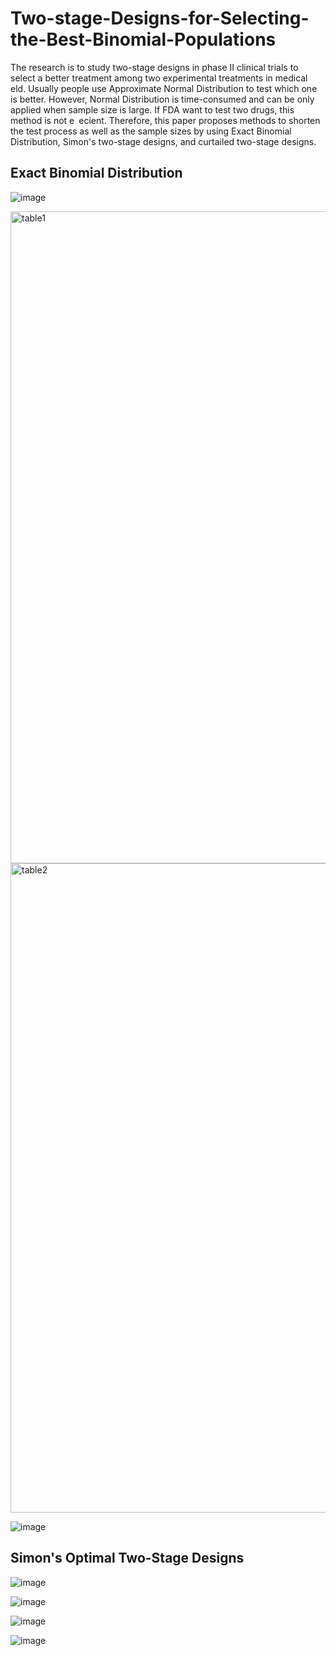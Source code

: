 # Two-stage-Designs-for-Selecting-the-Best-Binomial-Populations
The research is to study two-stage designs in phase II clinical trials to select a better treatment among two experimental treatments in medical  eld. Usually people use Approximate Normal Distribution to test which one is better. However, Normal Distribution is time-consumed and can be only applied when sample size is large. If FDA want to test two drugs, this method is not e ecient. Therefore, this paper proposes methods to shorten the test process as well as the sample sizes by using Exact Binomial Distribution, Simon's two-stage designs, and curtailed two-stage designs.

## Exact Binomial Distribution
![image](https://user-images.githubusercontent.com/95513386/153334328-055be6d3-c801-4515-9d29-2593da7a308f.png)

<img width="1043" alt="table1" src="https://user-images.githubusercontent.com/95513386/153334394-ce9eb4ac-91a6-47bf-a4df-70af1ec31198.png">


<img width="1039" alt="table2" src="https://user-images.githubusercontent.com/95513386/153334427-877c8bf3-16b1-44fa-8588-77728784fb1e.png">

![image](https://user-images.githubusercontent.com/95513386/153334468-a8a293ea-90ba-4927-8ce7-59e2520ca8d6.png)

## Simon's Optimal Two-Stage Designs

![image](https://user-images.githubusercontent.com/95513386/153334518-7e070141-8281-438e-b375-88deaa992172.png)

![image](https://user-images.githubusercontent.com/95513386/153334534-33e26149-35a3-4a67-8e1e-4b5052a0d99f.png)

![image](https://user-images.githubusercontent.com/95513386/153334567-2820cbbb-9575-4212-86e5-dfe47e47faee.png)

![image](https://user-images.githubusercontent.com/95513386/153334585-62959fcd-512d-45e7-8d49-594fd10198a9.png)


